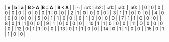 | **n** | **b** | **a** | **B > A** |**B = A** | **B < A** |
| :-: | :b1: | :b2: | :a1: | :a0: | :a0: |
| 0 | 0 | 0 | 0 | 0 | 0 |
| 0 | 0 | 0 | 1 | 0 | 0 |
| 2 | 1 | 0 | 0 | 0 | 0 |
| 3 | 1 | 1 | 0 | 0 | 0 |
| 4 | 0 | 0 | 0 | 0 | 0 |
| 5 | 0 | 1 | 1 | 0 | 0 |
| 6 | 1 | 0 | 0 | 0 | 0 |
| 7 | 1 | 1 | 0 | 0 | 0 |
| 8 | 0 | 1 | 1 | 0 | 0 |
| 9 | 1 | 0 | 0 | 0 | 0 |
| 10 | 1 | 1 | 0 | 0 | 0 |
| 11 | 0 | 0 | 0 | 0 | 0 |
| 12 | 0 | 1 | 1 | 0 | 0 |
| 13 | 0 | 1 | 1 | 0 | 0 |
| 14 | 0 | 1 | 1 | 0 | 0 |
| 15 | 0 | 1 | 1 | 0 | 0 |
